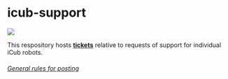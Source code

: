 # icub-support

<a href="https://zenhub.com"><img src="https://raw.githubusercontent.com/ZenHubIO/support/master/zenhub-badge.png"></a>

This respository hosts [**tickets**](https://github.com/robotology/icub-support/issues) relative to requests of support for individual iCub robots.

###### [General rules for posting](/.github/SUPPORT.md)
